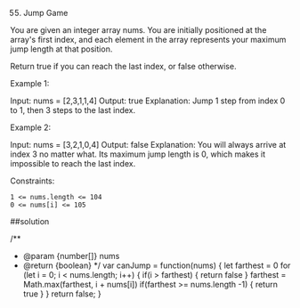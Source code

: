 55. Jump Game

You are given an integer array nums. You are initially positioned at the array's first index, and each element in the array represents your maximum jump length at that position.

Return true if you can reach the last index, or false otherwise.

 

Example 1:

Input: nums = [2,3,1,1,4]
Output: true
Explanation: Jump 1 step from index 0 to 1, then 3 steps to the last index.

Example 2:

Input: nums = [3,2,1,0,4]
Output: false
Explanation: You will always arrive at index 3 no matter what. Its maximum jump length is 0, which makes it impossible to reach the last index.

 

Constraints:

    1 <= nums.length <= 104
    0 <= nums[i] <= 105

##solution

/**
 * @param {number[]} nums
 * @return {boolean}
 */
var canJump = function(nums) {
    let farthest = 0
    for (let i = 0; i < nums.length; i++) {
        if(i > farthest) {
            return false
        }
        farthest = Math.max(farthest, i + nums[i])
        if(farthest >= nums.length -1) {
            return true
        }
    }
    return false;
}
